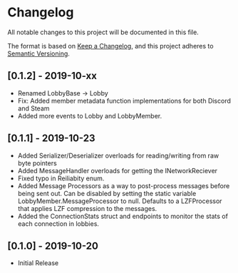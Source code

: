 # Changelog

All notable changes to this project will be documented in this file.

The format is based on [Keep a Changelog](https://keepachangelog.com/en/1.0.0/),
and this project adheres to [Semantic Versioning](https://semver.org/spec/v2.0.0.html).

## [0.1.2] - 2019-10-xx
 * Renamed LobbyBase -> Lobby
 * Fix: Added member metadata function implementations for both Discord and Steam
 * Added more events to Lobby and LobbyMember.

## [0.1.1] - 2019-10-23
 * Added Serializer/Deserializer overloads for reading/writing from raw byte pointers
 * Added MessageHandler overloads for getting the INetworkReciever
 * Fixed typo in Reiliabity enum.
 * Added Message Processors as a way to post-process messages before being sent out.
   Can be disabled by setting the static variable LobbyMember.MessageProcessor to null.
   Defaults to a LZFProcessor that applies LZF compression to the messages.
 * Added the ConnectionStats struct and endpoints to monitor the stats of each connection
   in lobbies.

## [0.1.0] - 2019-10-20
 * Initial Release
